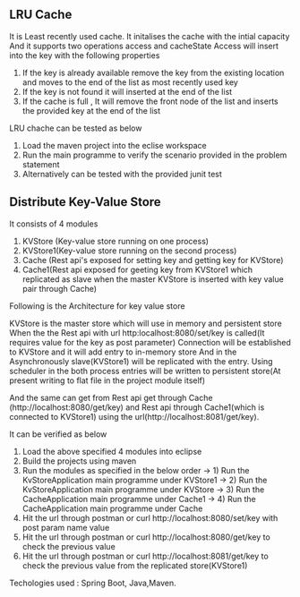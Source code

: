 LRU Cache
-----------------
It is Least recently used cache.
It initalises the cache with the intial capacity
And it supports two operations access and cacheState
Access will insert into the key with the following properties

1) If the key is already available remove the key from the existing location and moves to the end of the list as most recently used key
2) If the key is not found it will inserted at the end of the list
3) If the cache is full , It will remove the front node of the list and inserts the provided key at the end of the list

LRU chache can be tested as below
1) Load the maven project into the eclise workspace
2) Run the main programme to verify the scenario provided in the problem statement
3) Alternatively can be tested with the provided junit test 

Distribute Key-Value Store
--------------------------------
It consists of 4 modules 
1) KVStore (Key-value store running on one process)
2) KVStore1(Key-value store running on the second process)
3) Cache (Rest api's exposed for setting key and getting key for KVStore)
4) Cache1(Rest api exposed for geeting key from KVStore1 which replicated as slave when the master KVStore is inserted with key value pair through Cache)

Following is the Architecture for key value store

KVStore is the master store which will use in memory and persistent store
When the the Rest api with url http:localhost:8080/set/key is called(It requires value for the key as post parameter) 
Connection will be established to KVStore and it will add entry to in-memory store
And in the Asynchronously slave(KVStore1) will be replicated with the entry.
Using scheduler in the both process entries will be written to persistent store(At present writing to flat file in the project module itself)

And the same can get from Rest api get through Cache (http://localhost:8080/get/key) and Rest api through Cache1(which is connected to KVStore1) using the url(http://localhost:8081/get/key).

It can be verified as below

1) Load the above specified 4 modules into eclipse
2) Build the projects using maven
3) Run the modules as specified in the below order
  -> 1) Run the KvStoreApplication main programme under KVStore1
  -> 2) Run the KvStoreApplication main programme under KVStore
  -> 3) Run the CacheApplication main programme under Cache1
  -> 4) Run the CacheApplication main programme under Cache
4) Hit the url through postman or curl http://localhost:8080/set/key with post param name value
5) Hit the url through postman or curl http://localhost:8080/get/key to check the previous value
6) Hit the url through postman or curl http://localhost:8081/get/key to check the previous value from the replicated store(KVStore1)

Techologies used : 
Spring Boot, Java,Maven.

